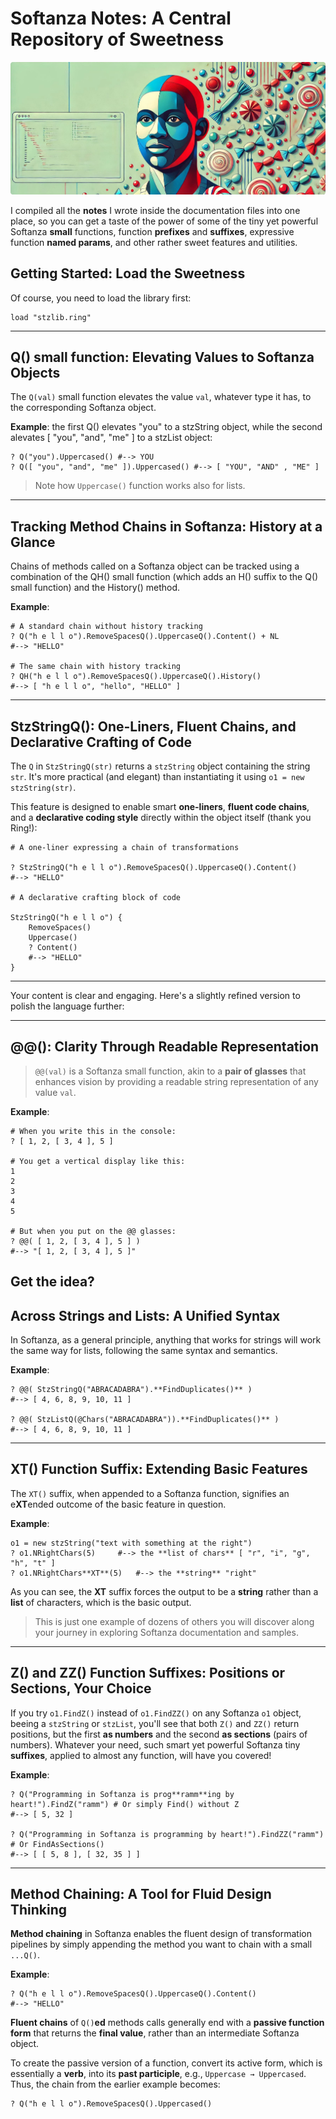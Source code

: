 # Softanza Notes: A Central Repository of Sweetness

![Softanza Sweetness, by Microsoft Image AI](../images/stznotes.jpg)

I compiled all the **notes** I wrote inside the documentation files into one place, so you can get a taste of the power of some of the tiny yet powerful Softanza **small** functions, function **prefixes** and **suffixes**, expressive function **named params**, and other rather sweet features and utilities.

## Getting Started: Load the Sweetness

Of course, you need to load the library first:
```ring
load "stzlib.ring"
```
---

## Q() small function: Elevating Values to Softanza Objects

The `Q(val)` small function elevates the value `val`, whatever type it has, to the corresponding Softanza object.

**Example**: the first Q() elevates "you" to a stzString object, while the second alevates [ "you", "and", "me" ] to a stzList object:

```ring
? Q("you").Uppercased() #--> YOU
? Q([ "you", "and", "me" ]).Uppercased() #--> [ "YOU", "AND" , "ME" ]
```

>Note how `Uppercase()` function works also for lists.

---

## Tracking Method Chains in Softanza: History at a Glance

Chains of methods called on a Softanza object can be tracked using a combination of the QH() small function (which adds an H() suffix to the Q() small function) and the History() method.

**Example**:

```ring
# A standard chain without history tracking
? Q("h e l l o").RemoveSpacesQ().UppercaseQ().Content() + NL
#--> "HELLO"

# The same chain with history tracking
? QH("h e l l o").RemoveSpacesQ().UppercaseQ().History()
#--> [ "h e l l o", "hello", "HELLO" ]
```

---

## StzStringQ(): One-Liners, Fluent Chains, and Declarative Crafting of Code

The `Q` in `StzStringQ(str)` returns a `stzString` object containing the string `str`. It's more practical (and elegant) than instantiating it using `o1 = new stzString(str)`.

This feature is designed to enable smart **one-liners**, **fluent code chains**, and a **declarative coding style** directly within the object itself (thank you Ring!):

```ring
# A one-liner expressing a chain of transformations

? StzStringQ("h e l l o").RemoveSpacesQ().UppercaseQ().Content()
#--> "HELLO"

# A declarative crafting block of code

StzStringQ("h e l l o") {
    RemoveSpaces()
    Uppercase()
    ? Content()
    #--> "HELLO"
}
```

---

Your content is clear and engaging. Here's a slightly refined version to polish the language further:

---

## @@(): Clarity Through Readable Representation

>`@@(val)` is a Softanza small function, akin to a **pair of glasses** that enhances vision by providing a readable string representation of any value `val`.

**Example**:

```ring
# When you write this in the console:
? [ 1, 2, [ 3, 4 ], 5 ]

# You get a vertical display like this:
1  
2  
3  
4  
5  

# But when you put on the @@ glasses:
? @@( [ 1, 2, [ 3, 4 ], 5 ] )
#--> "[ 1, 2, [ 3, 4 ], 5 ]"
```

Get the idea?
---

## Across Strings and Lists: A Unified Syntax

In Softanza, as a general principle, anything that works for strings will work the same way for lists, following the same syntax and semantics.

**Example**:

```ring
? @@( StzStringQ("ABRACADABRA").**FindDuplicates()** )
#--> [ 4, 6, 8, 9, 10, 11 ]

? @@( StzListQ(@Chars("ABRACADABRA")).**FindDuplicates()** )
#--> [ 4, 6, 8, 9, 10, 11 ]
```

---

## XT() Function Suffix: Extending Basic Features

The `XT()` suffix, when appended to a Softanza function, signifies an e**XT**ended outcome of the basic feature in question.

**Example**:
```ring
o1 = new stzString("text with something at the right")
? o1.NRightChars(5)     #--> the **list of chars** [ "r", "i", "g", "h", "t" ]
? o1.NRightChars**XT**(5)   #--> the **string** "right"
```

As you can see, the **XT** suffix forces the output to be a **string** rather than a **list** of characters, which is the basic output.

>This is just one example of dozens of others you will discover along your journey in exploring Softanza documentation and samples.

---

## Z() and ZZ() Function Suffixes: Positions or Sections, Your Choice

If you try `o1.FindZ()` instead of `o1.FindZZ()` on any Softanza `o1` object, beeing a `stzString` or `stzList`, you'll see that both `Z()` and `ZZ()` return positions, but the first **as numbers** and the second **as sections** (pairs of numbers). Whatever your need, such smart yet powerful Softanza tiny **suffixes**, applied to almost any function, will have you covered!

**Example**:
```ring
? Q("Programming in Softanza is prog**ramm**ing by heart!").FindZ("ramm") # Or simply Find() without Z
#--> [ 5, 32 ]

? Q("Programming in Softanza is programming by heart!").FindZZ("ramm") # Or FindAsSections()
#--> [ [ 5, 8 ], [ 32, 35 ] ]
```

---

## Method Chaining: A Tool for Fluid Design Thinking

**Method chaining** in Softanza enables the fluent design of transformation pipelines by simply appending the method you want to chain with a small `...Q()`.

**Example**:
```ring
? Q("h e l l o").RemoveSpacesQ().UppercaseQ().Content()
#--> "HELLO"
```

**Fluent chains** of `Q()`**ed** methods calls generally end with a **passive function form** that returns the **final value**, rather than an intermediate Softanza object.

To create the passive version of a function, convert its active form, which is essentially a **verb**, into its **past participle**, e.g., `Uppercase → Uppercased`. Thus, the chain from the earlier example becomes:

```ring
? Q("h e l l o").RemoveSpacesQ().Uppercased()
```